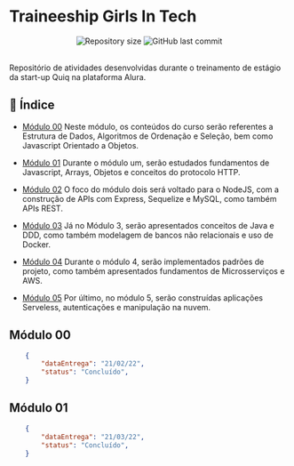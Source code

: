 # Traineeship Girls In Tech

<div align="center">

<img alt="Repository size" src="https://img.shields.io/github/repo-size/inaerosa/traineeship-girls-in-tech?color=%23DB5800">

<img alt="GitHub last commit" src="https://img.shields.io/github/last-commit/inaerosa/traineeship-girls-in-tech?color=%23DB5800">

</div>

<br/>

<p>Repositório de atividades desenvolvidas durante o treinamento de estágio da start-up Quiq na plataforma Alura.<p>

## 📌 Índice
* [Módulo 00](##Módulo00)
Neste módulo, os conteúdos do curso serão referentes a Estrutura de Dados, Algoritmos de Ordenação e Seleção, bem como Javascript Orientado a Objetos.

* [Módulo 01](##Módulo01)
Durante o módulo um, serão estudados fundamentos de Javascript, Arrays, Objetos e conceitos do protocolo HTTP.

* [Módulo 02](##Módulo02)
O foco do módulo dois será voltado para o NodeJS, com a construção de APIs com Express, Sequelize e MySQL, como também APIs REST.

* [Módulo 03](##Módulo03)
Já no Módulo 3, serão apresentados conceitos de Java e DDD, como também modelagem de bancos não relacionais e uso de Docker.

* [Módulo 04](##Módulo04)
Durante o módulo 4, serão implementados padrões de projeto, como também apresentados fundamentos de Microsserviços e AWS.

* [Módulo 05](##Módulo05)
Por último, no módulo 5, serão construídas aplicações Serveless, autenticações e manipulação na nuvem.


## Módulo 00
```json 
    {
        "dataEntrega": "21/02/22",
        "status": "Concluído",
    }
```

## Módulo 01
```json 
    {
        "dataEntrega": "21/03/22",
        "status": "Concluído",
    }
```









 
